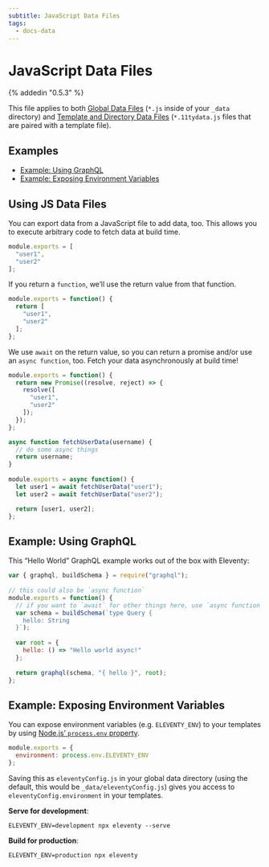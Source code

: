 ```yaml
---
subtitle: JavaScript Data Files
tags:
  - docs-data
---
```

# JavaScript Data Files

{% addedin "0.5.3" %}

This file applies to both [Global Data Files](/docs/data-global/) (`*.js` inside of your `_data` directory) and [Template and Directory Data Files](/docs/data-template-dir/) (`*.11tydata.js` files that are paired with a template file).

## Examples

- [Example: Using GraphQL](#example%3A-using-graphql)
- [Example: Exposing Environment Variables](#example%3A-exposing-environment-variables)

## Using JS Data Files

You can export data from a JavaScript file to add data, too. This allows you to execute arbitrary code to fetch data at build time.

```js
module.exports = [
  "user1",
  "user2"
];
```

If you return a `function`, we’ll use the return value from that function.

```js
module.exports = function() {
  return [
    "user1",
    "user2"
  ];
};
```

We use `await` on the return value, so you can return a promise and/or use an `async function`, too. Fetch your data asynchronously at build time!

```js
module.exports = function() {
  return new Promise((resolve, reject) => {
    resolve([
      "user1",
      "user2"
    ]);
  });
};
```

```js
async function fetchUserData(username) {
  // do some async things
  return username;
}
 
module.exports = async function() {
  let user1 = await fetchUserData("user1");
  let user2 = await fetchUserData("user2");

  return [user1, user2];
};
```

## Example: Using GraphQL

This “Hello World” GraphQL example works out of the box with Eleventy:

```js
var { graphql, buildSchema } = require("graphql");
  
// this could also be `async function`
module.exports = function() {
  // if you want to `await` for other things here, use `async function`
  var schema = buildSchema(`type Query {
    hello: String
  }`);
  
  var root = {
    hello: () => "Hello world async!"
  };
  
  return graphql(schema, "{ hello }", root);
};
```

## Example: Exposing Environment Variables

You can expose environment variables (e.g. `ELEVENTY_ENV`) to your templates by using [Node.js’ `process.env` property](https://nodejs.org/api/process.html#process_process_env).

```js
module.exports = {
  environment: process.env.ELEVENTY_ENV
};
```

Saving this as `eleventyConfig.js` in your global data directory (using the default, this would be `_data/eleventyConfig.js`) gives you access to `eleventyConfig.environment` in your templates.

**Serve for development**:

```
ELEVENTY_ENV=development npx eleventy --serve
```

**Build for production**:

```
ELEVENTY_ENV=production npx eleventy
```
